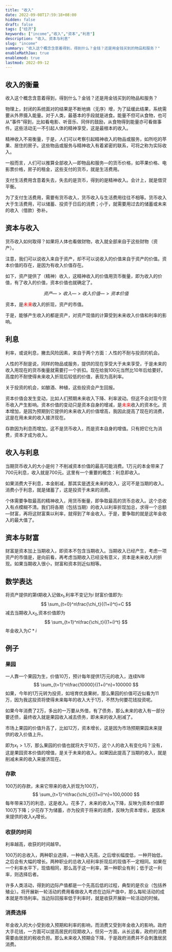 ```yaml
---
title: "收入"
date: 2022-09-08T17:59:18+08:00
hidden: false
draft: false
tags: ["经济"]
keywords: ["income","收入","资本","利息"]
description: "收入、资本与利息"
slug: "income"
summary: "收入这个概念含意着得到，得到什么？金钱？还是用金钱买到的物品和服务？"
enableMathJax: true
enablemod: true
lastmod: 2022-09-12
---
```


## 收入的衡量

收入这个概念含意着得到，得到什么？金钱？还是用金钱买到的物品和服务？

物理上，封闭的系统面对的结果是不断地熵（无序）增，为了延缓此结果，系统需要从外界摄入能量。对于人类，最基本的手段就是进食。能量不但可从食物，也可从“事件”得到，比如看电影、听音乐、同伴的鼓励，从食物得到能量亦可看做事件。这些活动无一不引起人体的精神享受，这是最根本的收入。

精神收入不易衡量，于是，人们可以考察引起精神收入的物品或服务，如所吃的苹果、居住的房子。这些物品或服务与精神收入有着紧密的联系，可将之称为实际收入。

一般而言，人们可以推算全部收入—即物品和服务—的货币价格，如苹果价格、电影票价格，房子的租金，这些支付的货币，就是生活费用。

支付生活费用含意着失去，失去的是货币，得到的是精神收入。会计上，就是借贷平衡。

为了支付生活费用，需要有货币收入，货币收入与生活费用往往不相等。货币收入大于生活费用，可以储蓄、投资于日后的消费；小于，就需要用过去的储蓄或未来的收入（借款）弥补。

## 资本与收入

货币收入如何取得？如果将人体也看做财物，收入就全部来自于这些财物（资产）。

注意，我们可以说收入来自于资产，却不可以说收入的价值来自于资产的价值。资本价值的存在，是因为有收入价值存在。

如下，资产提供了（精神）收入，这精神收入的价值用货币衡量，即为收入的价值，有了收入的价值，资本价值也就确定了。

$$资产—>收入—>收入价值—>资本价值$$

资本，是<font color=red>未来</font>收入的折现，资产的市值。

于是，能够产生收入的都是资产，对资产现值的计算受到未来收入价值和利率的影响。

## 利息

利率，或说利息，撇去风险因素，来自于两个方面：人性的不耐与投资的机会。

人性的不耐是说，同样的物品或服务，提供的现在享受大于未来享受，于是未来的收入用现在的货币衡量就需要打一个折扣。现在给我100元当然比10年后给要好。高度的不耐使得未来收入折现后较低的价值，表现为高利率。

关于投资的机会，如酿酒、种植，这些投资会产生回报。

资本价值会发生变动，比如人们预期未来收入下降、利率波动。但这不会对现今货币收入产生影响。资本价值的变动只是资本自身的增减，是<font color=red>未来</font>收入的资本化。资本增加，是因为预期到它提供的未来收入的价值增高，我因此提高了现在的消费，这是在用未来的收入接济现在。

存款因为利息而增加，这不是货币收入，而是资本自身的增值。只有把它化为消费，资本才成为收入。


## 收入与利息

当期货币收入的大小是何？不削减资本价值的最高可能消费。1万元的本金带来了700元利息，收入就是700元。这里有一个重要的概念：利息即收入。

如果消费大于利息，本金削减，那其实是透支未来的收入，这可不是当期的收入。消费小于利息，就是储蓄了，这是投资于未来的消费。

个体需要争取最高的精神收入，用货币衡量，即争取最高的货币总收入。这个总收入有点模糊不清。我们将各期（包括当期）的收入以利率折现加总，求得一个总额—财富，再将这财富乘以利率，就得到了年金收入，于是，要争取的就是这年金收入的最大值了。

## 资本与财富

财富是资本加上当期收入，即资本不包含当期收入。当期收入已经产生，考虑一项资产的市值是，是向前看，再考虑当期收入已经没有意义，资本是未来收入的折现。如果当期收入很小，财富和资本则近似相等。

## 数学表达

将资产提供的第t期收入记做$x_t$,利率不变记为$i$
财富价值即为: $$
\sum_{t=0}^n\frac{\chi_t}{(1+i)^t}=C
$$减去当期收入$x_0$,资本价值即为
$$
\sum_{t=1}^n\frac{\chi_t}{(1+i)^t}
$$
年金收入为$C*i$

## 例子
### 果园
一人靠一个果园为生，价值10万，预计每年提供1万元的收入，连续N年
$$
\sum_{t=1}^n\frac{10000}{(1+i)^n}=100000
$$
如果，今年的1万元转为投资，如培育优良果树，那么果园的价值可近似看为11万，因为我这投资将使得未来每年的收入大于1万，不然为何要花钱投资呢。

如果今年消费了2万，多出的一万要从外借，有了债务，那么未来的收入有一部分要还债，最终收入就是果园收入减去债务，即未来的收入削减了。

市场上果园的价值升高了，比如12万，资本增长，这是因为市场预期果园未来提供的收入价值上升。

即为$x_t>1万$，那么果园的价值也就将大于10万，这个人的收入有变化吗？没有，这是果园资本价值的增值，是关于未来的收入。如果因此提高了当期的收入，就是削减未来的收入来接济现在。

### 存款

100万的存款，未来它带来的收入折现为100万，
$$
\sum_{t=1}^n\frac{\chi_t}{(1+i)^n}=100,0000
$$
每年带来3万的利息，这是收入。花多了，未来的收入$x_t$下降，反映为资本价值即100万下降；少花存下为储蓄，亦为投资于将来的消费，反映为资本增长，是因未来提供的收入$x_t$增长。

### 收获的时间

利率越高，收获的时间越早。

100万的总收入，两种职业选择，一种收入先高，之后增长幅度低，一种开始低，之后会有大幅的增长。两种职业的总收入经利率折现后的现值不一定相同。如果在一个利率水平下，现值相同，那么高于这一利率，第一种职业有利；低于这一利率，则选择后者。


许多人类活动，得到的边际产值都是一个先高后低的过程，典型的是农业（包括养殖业）。将开展新一轮活动的费用看做收入考虑在边际产值中，那么每轮活动的成本就是市场利率。当边际回报率低于利率时，就是收获开展新一轮活动的时候。 

### 消费选择

年金收入的大小受到收入预期和利率的影响，而消费又受到年金收入的影响。政府大手花钱，一方面可以提高居民的现期收入，但另一方面，从长远看，政府的消费需要由居民的税收负担。那么未来收入预期会下降，于是政府消费并不会刺激居民消费。
